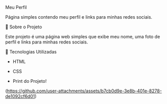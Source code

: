 Meu Perfil

Página simples contendo meu perfil e links para minhas redes sociais.

📌 Sobre o Projeto

Este projeto é uma página web simples que exibe meu nome, uma foto de perfil e links para minhas redes sociais.

🚀 Tecnologias Utilizadas

- HTML
- CSS

 - Print do Projeto!
   
(https://github.com/user-attachments/assets/b7cb0d9e-3e8b-401e-8278-de1092cf6d01)

